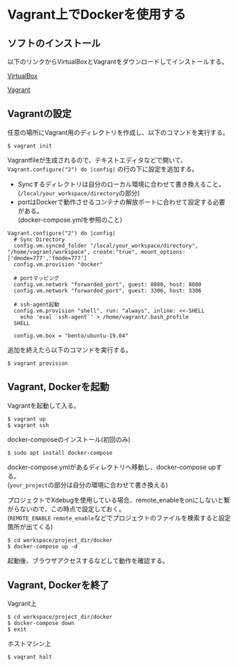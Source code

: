 # Vagrant上でDockerを使用する

## ソフトのインストール

以下のリンクからVirtualBoxとVagrantをダウンロードしてインストールする。

[VirtualBox](https://www.virtualbox.org/wiki/Downloads)

[Vagrant](https://www.vagrantup.com/downloads.html)

## Vagrantの設定

任意の場所にVagrant用のディレクトリを作成し、以下のコマンドを実行する。
```
$ vagrant init
```

Vagrantfileが生成されるので、テキストエディタなどで開いて、<br>
`Vagrant.configure("2") do |config|` の行の下に設定を追加する。

* Syncするディレクトリは自分のローカル環境に合わせて書き換えること。<br>
(`/local/your_workspace/directory`の部分)
* portはDockerで動作させるコンテナの解放ポートに合わせて設定する必要がある。<br>
(docker-compose.ymlを参照のこと)

```
Vagrant.configure("2") do |config|
  # Sync Directory
  config.vm.synced_folder "/local/your_workspace/directory", "/home/vagrant/workspace", create:"true", mount_options: ['dmode=777','fmode=777']
  config.vm.provision "docker"

  # portマッピング
  config.vm.network "forwarded_port", guest: 8080, host: 8080
  config.vm.network "forwarded_port", guest: 3306, host: 3306

  # ssh-agent起動
  config.vm.provision "shell", run: "always", inline: <<-SHELL
    echo 'eval `ssh-agent`' > /home/vagrant/.bash_profile
  SHELL

  config.vm.box = "bento/ubuntu-19.04"
```

追加を終えたら以下のコマンドを実行する。
```
$ vagrant provision
```

## Vagrant, Dockerを起動

Vagrantを起動して入る。
```
$ vagrant up
$ vagrant ssh
```

docker-composeのインストール(初回のみ)
```
$ sudo apt install docker-compose
```

docker-compose.ymlがあるディレクトリへ移動し、docker-compose upする。<br>
(`your_project`の部分は自分の環境に合わせて書き換える)

プロジェクトでXdebugを使用している場合、remote_enableをonにしないと繋がらないので、この時点で設定しておく。<br>
(`REMOTE_ENABLE` `remote_enable`などでプロジェクトのファイルを検索すると設定箇所が出てくる)

```
$ cd workspace/project_dir/docker
$ docker-compose up -d
```

起動後、ブラウザアクセスするなどして動作を確認する。

## Vagrant, Dockerを終了

Vagrant上
```
$ cd workspace/project_dir/docker
$ docker-compose down
$ exit
```

ホストマシン上
```
$ vagrant halt
```
